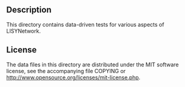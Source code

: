 Description
------------

This directory contains data-driven tests for various aspects of LISYNetwork.

License
--------

The data files in this directory are distributed under the MIT software
license, see the accompanying file COPYING or
http://www.opensource.org/licenses/mit-license.php.

